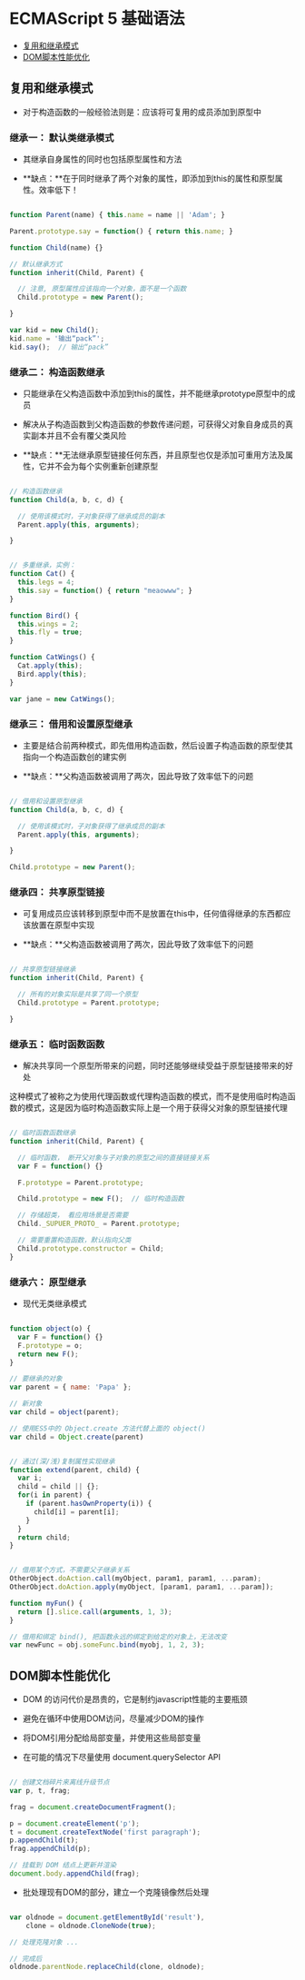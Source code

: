 # ECMAScript 5 基础语法

* [复用和继承模式](#inherit-reuse)
* [DOM脚本性能优化](#dom-optimize)


## <a name="inherit-reuse"></a>复用和继承模式

  * 对于构造函数的一般经验法则是：应该将可复用的成员添加到原型中


### 继承一： 默认类继承模式

  * 其继承自身属性的同时也包括原型属性和方法

  * **缺点：**在于同时继承了两个对象的属性，即添加到this的属性和原型属性。效率低下！

```js

function Parent(name) { this.name = name || 'Adam'; }

Parent.prototype.say = function() { return this.name; }

function Child(name) {}

// 默认继承方式
function inherit(Child, Parent) {

  // 注意, 原型属性应该指向一个对象，面不是一个函数
  Child.prototype = new Parent();

}

var kid = new Child();
kid.name = '输出“pack”';
kid.say();  // 输出“pack”

```


### 继承二： 构造函数继承

  * 只能继承在父构造函数中添加到this的属性，并不能继承prototype原型中的成员

  * 解决从子构造函数到父构造函数的参数传递问题，可获得父对象自身成员的真实副本并且不会有覆父类风险

  * **缺点：**无法继承原型链接任何东西，并且原型也仅是添加可重用方法及属性，它并不会为每个实例重新创建原型

```js

// 构造函数继承
function Child(a, b, c, d) {

  // 使用该模式时，子对象获得了继承成员的副本
  Parent.apply(this, arguments);

}


// 多重继承，实例：
function Cat() {
  this.legs = 4;
  this.say = function() { return "meaowww"; }
}

function Bird() {
  this.wings = 2;
  this.fly = true;
}

function CatWings() {
  Cat.apply(this);
  Bird.apply(this);
}

var jane = new CatWings();

```


### 继承三： 借用和设置原型继承

  * 主要是结合前两种模式，即先借用构造函数，然后设置子构造函数的原型使其指向一个构造函数创的建实例

  * **缺点：**父构造函数被调用了两次，因此导致了效率低下的问题

```js

// 借用和设置原型继承
function Child(a, b, c, d) {

  // 使用该模式时，子对象获得了继承成员的副本
  Parent.apply(this, arguments);

}

Child.prototype = new Parent();

```


### 继承四： 共享原型链接

  * 可复用成员应该转移到原型中而不是放置在this中，任何值得继承的东西都应该放置在原型中实现

  * **缺点：**父构造函数被调用了两次，因此导致了效率低下的问题

```js

// 共享原型链接继承
function inherit(Child, Parent) {

  // 所有的对象实际是共享了同一个原型
  Child.prototype = Parent.prototype;

}

```


### 继承五： 临时函数函数

  * 解决共享同一个原型所带来的问题，同时还能够继续受益于原型链接带来的好处

  这种模式了被称之为使用代理函数或代理构造函数的模式，而不是使用临时构造函数的模式，这是因为临时构造函数实际上是一个用于获得父对象的原型链接代理

```js

// 临时函数函数继承
function inherit(Child, Parent) {

  // 临时函数， 断开父对象与子对象的原型之间的直接链接关系
  var F = function() {}

  F.prototype = Parent.prototype;

  Child.prototype = new F();  // 临时构造函数

  // 存储超类， 看应用场景是否需要
  Child._SUPUER_PROTO_ = Parent.prototype;

  // 需要重置构造函数，默认指向父类
  Child.prototype.constructor = Child;
}

```


### 继承六： 原型继承

  * 现代无类继承模式

```js

function object(o) {
  var F = function() {}
  F.prototype = o;
  return new F();
}

// 要继承的对象
var parent = { name: 'Papa' };

// 新对象
var child = object(parent);

// 使用ES5中的 Object.create 方法代替上面的 object()
var child = Object.create(parent)


// 通过(深/浅)复制属性实现继承
function extend(parent, child) {
  var i;
  child = child || {};
  for(i in parent) {
    if (parent.hasOwnProperty(i)) {
      child[i] = parent[i];
    }
  }
  return child;
}


// 借用某个方式，不需要父子继承关系
OtherObject.doAction.call(myObject, param1, param1, ...param);
OtherObject.doAction.apply(myObject, [param1, param1, ...param]);

function myFun() {
  return [].slice.call(arguments, 1, 3);
}

// 借用和绑定 bind(), 把函数永远的绑定到给定的对象上，无法改变
var newFunc = obj.someFunc.bind(myobj, 1, 2, 3);


```


## <a name="dom-optimize"></a>DOM脚本性能优化

  * DOM 的访问代价是昂贵的，它是制约javascript性能的主要瓶颈

  * 避免在循环中使用DOM访问，尽量减少DOM的操作

  * 将DOM引用分配给局部变量，并使用这些局部变量

  * 在可能的情况下尽量使用 document.querySelector API

```js

// 创建文档碎片来离线升级节点
var p, t, frag;

frag = document.createDocumentFragment();

p = document.createElement('p');
t = document.createTextNode('first paragraph');
p.appendChild(t);
frag.appendChild(p);

// 挂载到 DOM 结点上更新并渲染
document.body.appendChild(frag);

```


  * 批处理现有DOM的部分，建立一个克隆镜像然后处理

```js

var oldnode = document.getElementById('result'),
    clone = oldnode.CloneNode(true);

// 处理克隆对象 ...

// 完成后
oldnode.parentNode.replaceChild(clone, oldnode);

```